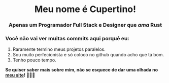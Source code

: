 <h1 align="center">Meu nome é Cupertino!</h1>
<h3 align="center">Apenas um Programador Full Stack e Designer que <i font="serif">ama</i> Rust</h3>

### Você não vai ver muitas commits aqui porquê eu:
1. Raramente termino meus projetos paralelos.
2. Sou muito perfecionista e só coloco no github quando acho que tá bom.
3. Tenho pouco tempo.

**Se quiser saber mais sobre mim, não se esquece de dar uma olhada no [meu site](https://cupertino.vercel.app/)! 🖤💛🤍**
